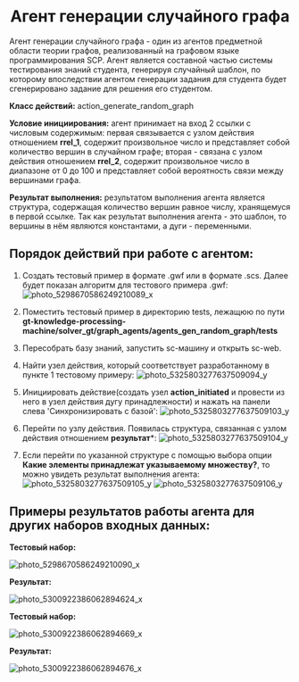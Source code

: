 <h1 align="center">Агент генерации случайного графа</h1>
Агент генерации случайного графа - один из агентов предметной области теории графов, реализованный на графовом языке программирования SCP. Агент является составной частью системы тестирования знаний студента, генерируя случайный шаблон, по которому впоследствии агентом генерации задания для студента будет сгенерировано задание для решения его студентом.

**Класс действий:** action_generate_random_graph

**Условие инициирования:** агент принимает на вход 2 ссылки с числовым содержимым: первая связывается с узлом действия отношением **rrel_1**, содержит произвольное число и представляет собой количество вершин в случайном графе; вторая - связана с узлом действия отношением **rrel_2**, содержит произвольное число в диапазоне от 0 до 100 и представляет собой вероятность связи между вершинами графа.

 **Результат выполнения:** результатом выполнения агента является структура, содержащая количество вершин равное числу, хранящемуся в первой ссылке. Так как результат выполнения агента - это шаблон, то вершины в нём являются константами, а дуги - переменными.

 ## Порядок действий при работе с агентом:
 1. Создать тестовый пример в формате .gwf или в формате .scs. Далее будет показан алгоритм для тестового примера .gwf:
 ![photo_5298670586249210089_x](https://github.com/user-attachments/assets/1e432450-de60-4725-b33b-4f2bf2f6287d)

 2. Поместить тестовый пример в директорию tests, лежащюю по пути **gt-knowledge-processing-machine/solver_gt/graph_agents/agents_gen_random_graph/tests**

 3. Пересобрать базу знаний, запустить sc-машину и открыть sc-web.
 4. Найти узел действия, который соответствует разработанному в пункте 1 тестовому примеру:
 ![photo_5325803277637509094_y](https://github.com/user-attachments/assets/ceea7ed1-1b9f-4488-a26c-2e91c65ada0f)

 5. Инициировать действие(создать узел **action_initiated** и провести из него в узел действия дугу принадлежности) и нажать на панели слева 'Синхронизировать с базой':
 ![photo_5325803277637509103_y](https://github.com/user-attachments/assets/c4854c64-5b89-43a4-ba00-b2e206fe3de6)

 6. Перейти по узлу действия. Появилась структура, связанная с узлом действия отношением **результат***:
 ![photo_5325803277637509104_y](https://github.com/user-attachments/assets/dcd5afc8-3e2b-404b-91a9-67b12631b985)

 7. Если перейти по указанной структуре с помощью выбора опции **Какие элементы принадлежат указываемому множеству?**, то можно увидеть результат выполнения агента:
 ![photo_5325803277637509105_y](https://github.com/user-attachments/assets/ffffabb0-e14e-4997-87c2-7873e40ac3c1)
 ![photo_5325803277637509106_y](https://github.com/user-attachments/assets/36669af9-2ddd-495c-bfe6-f91e30fbe141)

## Примеры результатов работы агента для других наборов входных данных:
**Тестовый набор:**

![photo_5298670586249210090_x](https://github.com/user-attachments/assets/5bf3c068-9551-4073-a4da-aead88deadb7)


**Результат:**

![photo_5300922386062894624_x](https://github.com/user-attachments/assets/f71401b0-ab85-4217-af60-99c2d6e44104)


**Тестовый набор:**

![photo_5300922386062894669_x](https://github.com/user-attachments/assets/e82cf7dd-5a60-4a5a-bb14-ef00461d25a7)


**Результат:**

![photo_5300922386062894676_x](https://github.com/user-attachments/assets/957f6c29-0e0b-478b-9a61-bb9a0058ddad)
